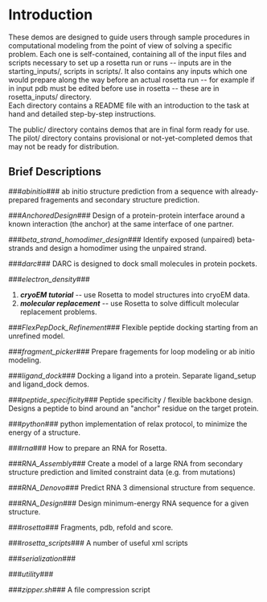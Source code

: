 Introduction
============
These demos are designed to guide users through sample procedures in computational modeling from the point of view of solving a specific problem. Each one is self-contained, containing all of the input files and scripts necessary to set up a rosetta run or runs -- inputs are in the starting_inputs/, scripts in scripts/. It also contains any inputs which one would prepare along the way before an actual rosetta run -- for example if in input pdb must be edited before use in rosetta -- these are in rosetta_inputs/ directory.  
Each directory contains a README file with an introduction to the task at hand and detailed step-by-step instructions.

The public/ directory contains demos that are in final form ready for use.
The pilot/ directory contains provisional or not-yet-completed demos that may not be ready for distribution.

Brief Descriptions
------------------
###*abinitio*###
ab initio structure prediction from a sequence with already-prepared fragements and secondary structure prediction.

###*AnchoredDesign*###
Design of a protein-protein interface around a known interaction (the anchor) at the same interface of one partner.

###*beta_strand_homodimer_design*###
Identify exposed (unpaired) beta-strands and design a homodimer using the unpaired strand.

###*darc*###
DARC is designed to dock small molecules in protein pockets.

###*electron_density*###
1. ***cryoEM tutorial*** -- use Rosetta to model structures into cryoEM data.
2. ***molecular replacement*** -- use Rosetta to solve difficult molecular replacement problems.

###*FlexPepDock_Refinement*###
Flexible peptide docking starting from an unrefined model.

###*fragment_picker*###
Prepare fragements for loop modeling or ab initio modeling.

###*ligand_dock*###
Docking a ligand into a protein. Separate ligand_setup and ligand_dock demos.

###*peptide_specificity*###
Peptide specificity / flexible backbone design. Designs a peptide to bind around an "anchor" residue on the target protein.

###*python*###
python implementation of relax protocol, to minimize the energy of a structure.

###*rna*###
How to prepare an RNA for Rosetta.

###*RNA_Assembly*###
Create a model of a large RNA from secondary structure prediction and limited constraint data (e.g. from mutations)

###*RNA_Denovo*###
Predict RNA 3 dimensional structure from sequence.

###*RNA_Design*###
Design minimum-energy RNA sequence for a given structure.

###*rosetta*###
Fragments, pdb, refold and score.

###*rosetta_scripts*###
A number of useful xml scripts

###*serialization*###

###*utility*###

###*zipper.sh*###
A file compression script
